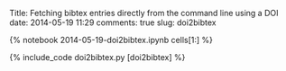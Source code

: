 Title: Fetching bibtex entries directly from the command line using a DOI
date:  2014-05-19 11:29
comments: true
slug: doi2bibtex

{% notebook 2014-05-19-doi2bibtex.ipynb cells[1:] %}

{% include_code doi2bibtex.py [doi2bibtex] %}
